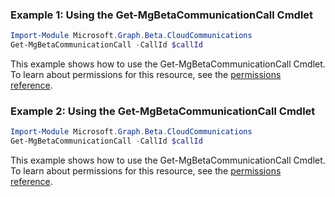 ### Example 1: Using the Get-MgBetaCommunicationCall Cmdlet
```powershell
Import-Module Microsoft.Graph.Beta.CloudCommunications
Get-MgBetaCommunicationCall -CallId $callId
```
This example shows how to use the Get-MgBetaCommunicationCall Cmdlet.
To learn about permissions for this resource, see the [permissions reference](/graph/permissions-reference).
### Example 2: Using the Get-MgBetaCommunicationCall Cmdlet
```powershell
Import-Module Microsoft.Graph.Beta.CloudCommunications
Get-MgBetaCommunicationCall -CallId $callId
```
This example shows how to use the Get-MgBetaCommunicationCall Cmdlet.
To learn about permissions for this resource, see the [permissions reference](/graph/permissions-reference).

